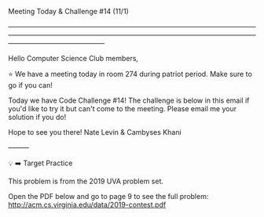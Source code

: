 Meeting Today & Challenge #14 (11/1)

——————————————————————————————————————————————————————————————————————————————————————

Hello Computer Science Club members,

⭐️ We have a meeting today in room 274 during patriot period.
Make sure to go if you can!

Today we have Code Challenge #14! The challenge is below in this email if you'd like to try it but can't come to the meeting. Please email me your solution if you do!

Hope to see you there!
Nate Levin & Cambyses Khani

———

💡 ➡️ Target Practice

This problem is from the 2019 UVA problem set.

Open the PDF below and go to page 9 to see the full problem:
http://acm.cs.virginia.edu/data/2019-contest.pdf
